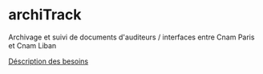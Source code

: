 archiTrack
==========

Archivage et suivi de documents d'auditeurs / interfaces entre Cnam Paris et Cnam Liban

[Déscription des besoins](http://wiki.cofares.net/cycle-c-informatique/smb214-2013-2014/usecases-architrack)
